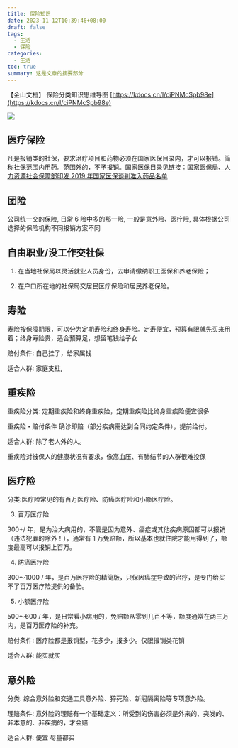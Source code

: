 ```yaml
---
title: 保险知识
date: 2023-11-12T10:39:46+08:00
draft: false
tags:
  - 生活
  - 保险
categories:
  - 生活
toc: true
summary: 这是文章的摘要部分
---
```

【金山文档】 保险分类知识思维导图 [https://kdocs.cn/l/ciPNMcSpb98e](https://kdocs.cn/l/ciPNMcSpb98e)


![](https://img.yunpiao.site/blog/202404172136412.png)

## 医疗保险

凡是报销类的社保，要求治疗项目和药物必须在国家医保目录内，才可以报销。简称社保范围内用药。范围外的，不予报销。国家医保目录见链接：[国家医保局、人力资源社会保障部印发 2019 年国家医保谈判准入药品名单](http://www.gov.cn/xinwen/2019-11/28/content_5456660.htm)



## 团险

公司统一交的保险, 日常 6 险中多的那一险, 一般是意外险、医疗险, 具体根据公司选择的保险机构不同报销方案不同



## 自由职业/没工作交社保

1. 在当地社保局以灵活就业人员身份，去申请缴纳职工医保和养老保险；

2. 在户口所在地的社保局交居民医疗保险和居民养老保险。



## 寿险

寿险按保障期限，可以分为定期寿险和终身寿险。定寿便宜，预算有限就先买来用着；终身寿险贵，适合预算足，想留笔钱给子女

赔付条件: 自己挂了，给家属钱

适合人群: 家庭支柱, 

## 重疾险

重疾险分类: 定期重疾险和终身重疾险，定期重疾险比终身重疾险便宜很多

重疾险・赔付条件 确诊即赔（部分疾病需达到合同约定条件），提前给付。

适合人群: 除了老人外的人。

重疾险对被保人的健康状况有要求，像高血压、有肺结节的人群很难投保

## 医疗险

分类:医疗险常见的有百万医疗险、防癌医疗险和小额医疗险。

3. 百万医疗险

300+/ 年，是为治大病用的，不管是因为意外、癌症或其他疾病原因都可以报销（违法犯罪的除外！），通常有 1 万免赔额，所以基本也就住院才能用得到了，额度最高可以报销上百万。

4. 防癌医疗险

300～1000 / 年，是百万医疗险的精简版，只保因癌症导致的治疗，是专门给买不了百万医疗险提供的备胎。

5. 小额医疗险

500～600 / 年，是日常看小病用的，免赔额从零到几百不等，额度通常在两三万内，是百万医疗险的补充。

赔付条件: 医疗险都是报销型，花多少，报多少。仅限报销类花销

适合人群: 能买就买

## 意外险

分类: 综合意外险和交通工具意外险、猝死险、新冠隔离险等专项意外险。

理赔条件: 意外险的理赔有一个基础定义：所受到的伤害必须是外来的、突发的、非本意的、非疾病的，才会赔

适合人群: 便宜 尽量都买

